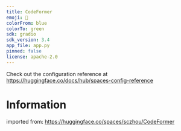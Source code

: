 ```yaml
---
title: CodeFormer
emoji: 🐼
colorFrom: blue
colorTo: green
sdk: gradio
sdk_version: 3.4
app_file: app.py
pinned: false
license: apache-2.0
---
```


Check out the configuration reference at https://huggingface.co/docs/hub/spaces-config-reference


# Information

imported from: https://huggingface.co/spaces/sczhou/CodeFormer
